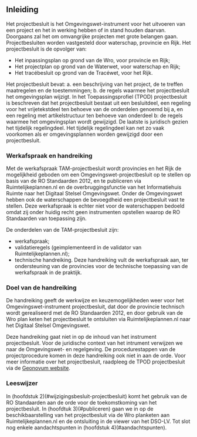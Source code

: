 ## Inleiding

Het projectbesluit is het Omgevingswet-instrument voor het uitvoeren van een project en het in werking hebben of in stand houden daarvan. Doorgaans zal het om omvangrijke projecten met grote belangen gaan. Projectbesluiten worden vastgesteld door waterschap, provincie en Rijk. Het projectbesluit is de opvolger van:
-	Het inpassingsplan op grond van de Wro, voor provincie en Rijk; 
-	Het projectplan op grond van de Waterwet, voor waterschap en Rijk;
-	Het tracébesluit op grond van de Tracéwet, voor het Rijk.

Het projectbesluit bevat:
a.	een beschrijving van het project, de te treffen maatregelen en de toestemmingen;
b.	de regels waarmee het projectbesluit het omgevingsplan wijzigt.
In het Toepassingsprofiel (TPOD) projectbesluit is beschreven dat het projectbesluit bestaat uit een besluitdeel, een regeling voor het vrijetekstdeel ten behoeve van de onderdelen genoemd bij a, en een regeling met artikelstructuur ten behoeve van onderdeel b: de regels waarmee het omgevingsplan wordt gewijzigd. De laatste is juridisch gezien het tijdelijk regelingdeel. Het tijdelijk regelingdeel kan net zo vaak voorkomen als er omgevingsplannen worden gewijzigd door een projectbesluit.



### Werkafspraak en handreiking

Met de werkafspraak TAM-projectbesluit wordt provincies en het Rijk de mogelijkheid geboden om een Omgevingswet-projectbesluit op te stellen op basis van de RO Standaarden 2012, en te publiceren via Ruimtelijkeplannen.nl en de overbruggingsfunctie van het Informatiehuis Ruimte naar het Digitaal Stelsel Omgevingswet. 
Onder de Omgevingswet hebben ook de waterschappen de bevoegdheid een projectbesluit vast te stellen. Deze werkafspraak is echter niet voor de waterschappen bedoeld omdat zij onder huidig recht geen instrumenten opstellen waarop de RO Standaarden van toepassing zijn.

De onderdelen van de TAM-projectbesluit zijn: 
- werkafspraak;
- validatieregels (geimplementeerd in de validator van Ruimtelijkeplannen.nl);
- technische handreiking.
Deze  handreiking vult de werkafspraak aan, ter ondersteuning van de provincies voor de technische toepassing van de werkafspraak in de praktijk. 

### Doel van de handreiking

De handreiking geeft de werkwijze en keuzemogelijkheden weer voor het Omgevingswet-instrument projectbesluit, dat door de provincie technisch wordt gerealiseerd met de RO Standaarden 2012, en door gebruik van de Wro plan keten het projectbesluit te ontsluiten via Ruimtelijkeplannen.nl naar het Digitaal Stelsel Omgevingswet.  

Deze handreiking gaat niet in op de inhoud van het instrument projectbesluit. Voor de juridische context van het intrument verwijzen we naar de Omgevingswet- en regelgeving. De procedurestappen van de projectprocedure komen in deze handreiking ook niet in aan de orde. Voor meer informatie over het projectbesluit, raadpleeg de TPOD projectbesluit via de [Geonovum website](https://www.geonovum.nl/geo-standaarden/omgevingswet/STOPTPOD). 


### Leeswijzer

In (hoofdstuk 2)(#wijzigingsbesluit-projectbesluit) komt het gebruik van de RO Standaarden aan de orde voor de toekomstkoming van het projectbesluit. In (hoofdtuk 3)(#publiceren) gaan we in op de beschikbaarstelling van het projectbesluit via de Wro planketen aan Ruimtelijkeplannen.nl en de ontsluiting in de viewer van het DSO-LV. Tot slot nog enkele aandachtspunten in (hoofdstuk 4)(#aandachtspunten). 

